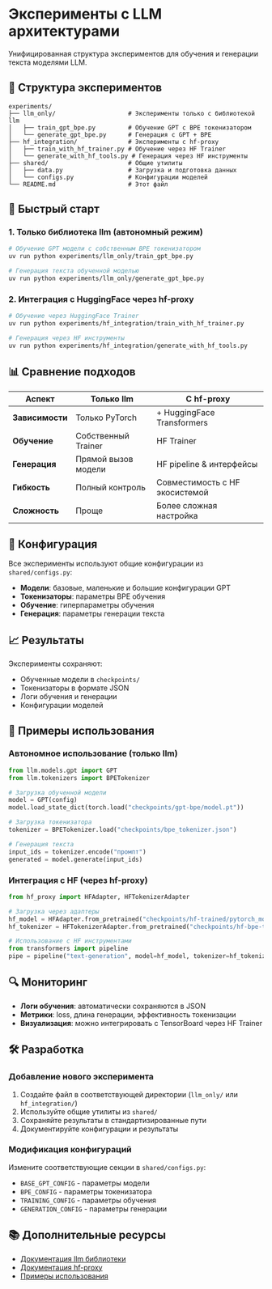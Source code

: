 # Эксперименты с LLM архитектурами

Унифицированная структура экспериментов для обучения и генерации текста моделями LLM.

## 📁 Структура экспериментов

```
experiments/
├── llm_only/                    # Эксперименты только с библиотекой llm
│   ├── train_gpt_bpe.py         # Обучение GPT с BPE токенизатором
│   └── generate_gpt_bpe.py      # Генерация с GPT + BPE
├── hf_integration/              # Эксперименты с hf-proxy
│   ├── train_with_hf_trainer.py # Обучение через HF Trainer
│   └── generate_with_hf_tools.py # Генерация через HF инструменты
├── shared/                      # Общие утилиты
│   ├── data.py                  # Загрузка и подготовка данных
│   └── configs.py               # Конфигурации моделей
└── README.md                    # Этот файл
```

## 🚀 Быстрый старт

### 1. Только библиотека llm (автономный режим)

```bash
# Обучение GPT модели с собственным BPE токенизатором
uv run python experiments/llm_only/train_gpt_bpe.py

# Генерация текста обученной моделью
uv run python experiments/llm_only/generate_gpt_bpe.py
```

### 2. Интеграция с HuggingFace через hf-proxy

```bash
# Обучение через HuggingFace Trainer
uv run python experiments/hf_integration/train_with_hf_trainer.py

# Генерация через HF инструменты
uv run python experiments/hf_integration/generate_with_hf_tools.py
```

## 📊 Сравнение подходов

| Аспект | Только llm | С hf-proxy |
|--------|------------|------------|
| **Зависимости** | Только PyTorch | + HuggingFace Transformers |
| **Обучение** | Собственный Trainer | HF Trainer |
| **Генерация** | Прямой вызов модели | HF pipeline & интерфейсы |
| **Гибкость** | Полный контроль | Совместимость с HF экосистемой |
| **Сложность** | Проще | Более сложная настройка |

## 🔧 Конфигурация

Все эксперименты используют общие конфигурации из `shared/configs.py`:

- **Модели**: базовые, маленькие и большие конфигурации GPT
- **Токенизаторы**: параметры BPE обучения
- **Обучение**: гиперпараметры обучения
- **Генерация**: параметры генерации текста

## 📈 Результаты

Эксперименты сохраняют:
- Обученные модели в `checkpoints/`
- Токенизаторы в формате JSON
- Логи обучения и генерации
- Конфигурации моделей

## 🎯 Примеры использования

### Автономное использование (только llm)

```python
from llm.models.gpt import GPT
from llm.tokenizers import BPETokenizer

# Загрузка обученной модели
model = GPT(config)
model.load_state_dict(torch.load("checkpoints/gpt-bpe/model.pt"))

# Загрузка токенизатора
tokenizer = BPETokenizer.load("checkpoints/bpe_tokenizer.json")

# Генерация текста
input_ids = tokenizer.encode("промпт")
generated = model.generate(input_ids)
```

### Интеграция с HF (через hf-proxy)

```python
from hf_proxy import HFAdapter, HFTokenizerAdapter

# Загрузка через адаптеры
hf_model = HFAdapter.from_pretrained("checkpoints/hf-trained/pytorch_model.bin")
hf_tokenizer = HFTokenizerAdapter.from_pretrained("checkpoints/hf-bpe-tokenizer")

# Использование с HF инструментами
from transformers import pipeline
pipe = pipeline("text-generation", model=hf_model, tokenizer=hf_tokenizer)
```

## 🔍 Мониторинг

- **Логи обучения**: автоматически сохраняются в JSON
- **Метрики**: loss, длина генерации, эффективность токенизации
- **Визуализация**: можно интегрировать с TensorBoard через HF Trainer

## 🛠️ Разработка

### Добавление нового эксперимента

1. Создайте файл в соответствующей директории (`llm_only/` или `hf_integration/`)
2. Используйте общие утилиты из `shared/`
3. Сохраняйте результаты в стандартизированные пути
4. Документируйте конфигурации и результаты

### Модификация конфигураций

Измените соответствующие секции в `shared/configs.py`:
- `BASE_GPT_CONFIG` - параметры модели
- `BPE_CONFIG` - параметры токенизатора  
- `TRAINING_CONFIG` - параметры обучения
- `GENERATION_CONFIG` - параметры генерации

## 📚 Дополнительные ресурсы

- [Документация llm библиотеки](../llm/README.md)
- [Документация hf-proxy](../hf-proxy/README.md)
- [Примеры использования](../notebooks/)
